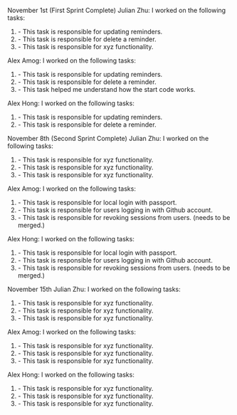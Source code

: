 November 1st (First Sprint Complete)
Julian Zhu:
I worked on the following tasks:
1. <Update reminder in controller> - This task is responsible for updating reminders.
2. <Delete reminder in controller> - This task is responsible for delete a reminder.
3. <Insert Some Task Here> - This task is responsible for xyz functionality.

Alex Amog:
I worked on the following tasks:
1. <Update reminder in controller> - This task is responsible for updating reminders.
2. <Delete reminder in controller> - This task is responsible for delete a reminder.
3. <Watch all videos for reminderapp> - This task helped me understand how the start code works.

Alex Hong:
I worked on the following tasks:
1. <Update reminder in controller> - This task is responsible for updating reminders.
2. <Delete reminder in controller> - This task is responsible for delete a reminder.

November 8th (Second Sprint Complete)
Julian Zhu:
I worked on the following tasks:
1. <Insert Some Task Here> - This task is responsible for xyz functionality.
2. <Insert Some Task Here> - This task is responsible for xyz functionality.
3. <Insert Some Task Here> - This task is responsible for xyz functionality.

Alex Amog:
I worked on the following tasks:
1. <Local passport> - This task is responsible for local login with passport.
2. <Github passport> - This task is responsible for users logging in with Github account.
3. <Admin revoke sessions> - This task is responsible for revoking sessions from users. (needs to be merged.)

Alex Hong:
I worked on the following tasks:
1. <Local passport> - This task is responsible for local login with passport.
2. <Github passport> - This task is responsible for users logging in with Github account.
3. <Admin revoke sessions> - This task is responsible for revoking sessions from users. (needs to be merged.)

November 15th
Julian Zhu:
I worked on the following tasks:
1. <Insert Some Task Here> - This task is responsible for xyz functionality.
2. <Insert Some Task Here> - This task is responsible for xyz functionality.
3. <Insert Some Task Here> - This task is responsible for xyz functionality.

Alex Amog:
I worked on the following tasks:
1. <Insert Some Task Here> - This task is responsible for xyz functionality.
2. <Insert Some Task Here> - This task is responsible for xyz functionality.
3. <Insert Some Task Here> - This task is responsible for xyz functionality.

Alex Hong:
I worked on the following tasks:
1. <Insert Some Task Here> - This task is responsible for xyz functionality.
2. <Insert Some Task Here> - This task is responsible for xyz functionality.
3. <Insert Some Task Here> - This task is responsible for xyz functionality.
